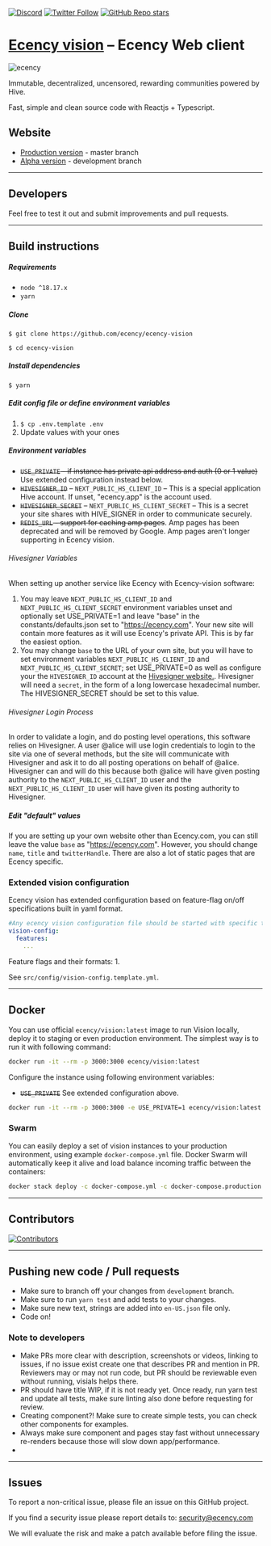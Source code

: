 <a href="https://discord.gg/WywwJEu">![Discord](https://img.shields.io/discord/385034494555455488?label=Ecency%20discord&logo=discord)</a> <a href="https://twitter.com/ecency_official">![Twitter Follow](https://img.shields.io/twitter/follow/ecency_official?style=social)</a> <a href="https://github.com/ecency/ecency-vision">![GitHub Repo stars](https://img.shields.io/github/stars/ecency/ecency-vision?style=social)</a>

# [Ecency vision][ecency_vision] – Ecency Web client

![ecency](https://ecency.com/assets/github-cover.png)

Immutable, decentralized, uncensored, rewarding communities powered by Hive.

Fast, simple and clean source code with Reactjs + Typescript.

## Website

- [Production version][ecency_vision] - master branch
- [Alpha version][ecency_alpha] - development branch

***

## Developers

Feel free to test it out and submit improvements and pull requests.

***

## Build instructions

##### Requirements

- `node ^18.17.x`
- `yarn`

##### Clone

`$ git clone https://github.com/ecency/ecency-vision`

`$ cd ecency-vision`

##### Install dependencies

`$ yarn`

##### Edit config file or define environment variables

1. `$ cp .env.template .env`
2. Update values with your ones

##### Environment variables

- ~~`USE_PRIVATE` - if instance has private api address and auth (0 or 1 value)~~ Use extended configuration instead below.
- ~~`HIVESIGNER_ID`~~ – `NEXT_PUBLIC_HS_CLIENT_ID` – This is a special application Hive account. If unset, "ecency.app" is the account used.
- ~~`HIVESIGNER_SECRET`~~ – `NEXT_PUBLIC_HS_CLIENT_SECRET` – This is a secret your site shares with HIVE_SIGNER in order to communicate securely.
- ~~`REDIS_URL` - support for caching amp pages~~. Amp pages has been deprecated and will be removed by Google. Amp pages aren't longer supporting in Ecency vision. 

###### Hivesigner Variables

When setting up another service like Ecency with Ecency-vision software:

1. You may leave `NEXT_PUBLIC_HS_CLIENT_ID` and `NEXT_PUBLIC_HS_CLIENT_SECRET` environment variables unset and optionally set USE_PRIVATE=1 and leave "base" in the constants/defaults.json set to "https://ecency.com". Your new site will contain more features as it will use Ecency's private API. This is by far the easiest option.
2. You may change `base` to the URL of your own site, but you will have to set environment variables `NEXT_PUBLIC_HS_CLIENT_ID` and `NEXT_PUBLIC_HS_CLIENT_SECRET`; set USE_PRIVATE=0 as well as configure your the `HIVESIGNER_ID` account at the [Hivesigner website.](https://hivesigner.com/profile). Hivesigner will need a `secret`, in the form of a long lowercase hexadecimal number. The HIVESIGNER_SECRET should be set to this value.

###### Hivesigner Login Process

In order to validate a login, and do posting level operations, this software relies on Hivesigner. A user @alice will use login credentials to login to the site via one of several methods, but the site will communicate with Hivesigner and ask it to do all posting operations on behalf of @alice. Hivesigner can and will do this because both @alice will have given posting authority to the `NEXT_PUBLIC_HS_CLIENT_ID` user and the `NEXT_PUBLIC_HS_CLIENT_ID` user will have given its posting authority to Hivesigner.

##### Edit "default" values

If you are setting up your own website other than Ecency.com, you can still leave the value `base` as "https://ecency.com". However, you should change `name`, `title` and `twitterHandle`. There are also a lot of static pages that are Ecency specific.

### Extended vision configuration

Ecency vision has extended configuration based on feature-flag on/off specifications built in yaml format.
```yaml
#Any ecency vision configuration file should be started with specific tag as below
vision-config:
  features:
    ...
```
Feature flags and their formats:
1. 

See `src/config/vision-config.template.yml`.  

***
## Docker

You can use official `ecency/vision:latest` image to run Vision locally, deploy it to staging or even production environment. The simplest way is to run it with following command:

```bash
docker run -it --rm -p 3000:3000 ecency/vision:latest
```

Configure the instance using following environment variables:

- ~~`USE_PRIVATE`~~ See extended configuration above.

```bash
docker run -it --rm -p 3000:3000 -e USE_PRIVATE=1 ecency/vision:latest
```

### Swarm

You can easily deploy a set of vision instances to your production environment, using example `docker-compose.yml` file. Docker Swarm will automatically keep it alive and load balance incoming traffic between the containers:

```bash
docker stack deploy -c docker-compose.yml -c docker-compose.production.yml vision
```

***
## Contributors

[![Contributors](https://contrib.rocks/image?repo=ecency/ecency-vision)](https://github.com/ecency/ecency-vision/graphs/contributors)


***

## Pushing new code / Pull requests

- Make sure to branch off your changes from `development` branch.
- Make sure to run `yarn test` and add tests to your changes.
- Make sure new text, strings are added into `en-US.json` file only.
- Code on!

### Note to developers

- Make PRs more clear with description, screenshots or videos, linking to issues, if no issue exist create one that describes PR and mention in PR. Reviewers may or may not run code, but PR should be reviewable even without running, visials helps there.
- PR should have title WIP, if it is not ready yet. Once ready, run yarn test and update all tests, make sure linting also done before requesting for review.
- Creating component?! Make sure to create simple tests, you can check other components for examples.
- Always make sure component and pages stay fast without unnecessary re-renders because those will slow down app/performance.
-

***
## Issues

To report a non-critical issue, please file an issue on this GitHub project.

If you find a security issue please report details to: security@ecency.com

We will evaluate the risk and make a patch available before filing the issue.

[//]: # "LINKS"
[ecency_vision]: https://ecency.com
[ecency_alpha]: https://alpha.ecency.com
[ecency_release]: https://github.com/ecency/ecency-vision/releases
